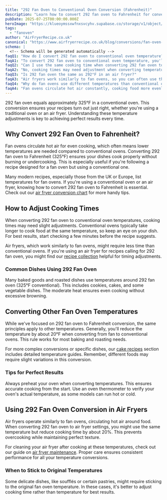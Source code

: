 ```yaml
---
title: "292 Fan Oven to Conventional Oven Conversion (Fahrenheit)"
description: "Learn how to convert 292 fan oven to Fahrenheit for conventional ovens with our easy guide. Get perfect results every time!"
pubDate: 2025-07-25T00:00:00.000Z
heroImage: "https://klueoymssxwfnxsvcyhv.supabase.co/storage/v1/object/public/Shmucket/292-fan-oven-to-conventional-oven-conversion-fahrenheit.png"
tags:
  - "fanoven"
author: "AirFryerRecipe.co.uk"
canonical: "https://www.airfryerrecipe.co.uk/blog/conversions/fan-oven-to-fahrenheit/292-fan-oven-to-conventional-oven-conversion-fahrenheit"
schema: |
  <!-- Schema will be generated automatically -->
faqQ1: "How do I convert 292 fan oven to conventional oven temperature?"
faqA1: "To convert 292 fan oven to conventional oven temperature, you'll typically use 325°F. Fan ovens circulate hot air more efficiently, so conventional ovens need slightly higher temperatures to achieve similar results. This conversion works for most baking and roasting needs."
faqQ2: "Can I use the same cooking time when converting 292 fan oven to Fahrenheit?"
faqA2: "No, cooking times may need adjustment when converting temperatures. Conventional ovens often require slightly longer cooking times than fan ovens at the same temperature. Start checking your food a few minutes before the recipe suggests and adjust as needed."
faqQ3: "Is 292 fan oven the same as 292°F in an air fryer?"
faqA3: "Air fryers work similarly to fan ovens, so you can often use the same temperature (292°F). However, air fryers cook faster, so you'll typically need to reduce cooking time by about 20% compared to fan oven recipes."
faqQ4: "Why do fan ovens use different temperatures than conventional ovens?"
faqA4: "Fan ovens circulate hot air constantly, cooking food more evenly and efficiently. This means they can use lower temperatures than conventional ovens to achieve similar results. The moving air transfers heat more effectively to the food's surface."
---
```

<p>292 fan oven equals approximately 325°F in a conventional oven. This conversion ensures your recipes turn out just right, whether you're using a traditional oven or an air fryer. Understanding these temperature adjustments is key to achieving perfect results every time.</p>

<h2>Why Convert 292 Fan Oven to Fahrenheit?</h2>
<p>Fan ovens circulate hot air for even cooking, which often means lower temperatures are needed compared to conventional ovens. Converting 292 fan oven to Fahrenheit (325°F) ensures your dishes cook properly without burning or undercooking. This is especially useful if you're following a recipe designed for a fan oven but using a conventional one.</p>
<p>Many modern recipes, especially those from the UK or Europe, list temperatures for fan ovens. If you're using a conventional oven or an air fryer, knowing how to convert 292 fan oven to Fahrenheit is essential. Check out our <a href=https://www.airfryerrecipe.co.uk/air-fryer-conversion-chart>air fryer conversion chart</a> for more handy tips.</p>

<h2>How to Adjust Cooking Times</h2>
<p>When converting 292 fan oven to conventional oven temperatures, cooking times may need slight adjustments. Conventional ovens typically take longer to cook food at the same temperature, so keep an eye on your dish. For best results, start checking a few minutes before the recipe suggests.</p>
<p>Air fryers, which work similarly to fan ovens, might require less time than conventional ovens. If you're using an air fryer for recipes calling for 292 fan oven, you might find our <a href=https://www.airfryerrecipe.co.uk/recipes>recipe collection</a> helpful for timing adjustments.</p>

<h3>Common Dishes Using 292 Fan Oven</h3>
<p>Many baked goods and roasted dishes use temperatures around 292 fan oven (325°F conventional). This includes cookies, cakes, and some vegetable dishes. The moderate heat ensures even cooking without excessive browning.</p>

<h2>Converting Other Fan Oven Temperatures</h2>
<p>While we've focused on 292 fan oven to Fahrenheit conversion, the same principles apply to other temperatures. Generally, you'll reduce the temperature by about 20°F when converting from fan to conventional ovens. This rule works for most baking and roasting needs.</p>
<p>For more complex conversions or specific dishes, our <a href=https://www.airfryerrecipe.co.uk/recipe-category/cakes>cake recipes</a> section includes detailed temperature guides. Remember, different foods may require slight variations in this conversion.</p>

<h3>Tips for Perfect Results</h3>
<p>Always preheat your oven when converting temperatures. This ensures accurate cooking from the start. Use an oven thermometer to verify your oven's actual temperature, as some models can run hot or cold.</p>

<h2>Using 292 Fan Oven Conversion in Air Fryers</h2>
<p>Air fryers operate similarly to fan ovens, circulating hot air around food. When converting 292 fan oven to air fryer settings, you might use the same temperature but reduce cooking time by about 20%. This prevents overcooking while maintaining perfect texture.</p>
<p>For cleaning your air fryer after cooking at these temperatures, check out our guide on <a href=https://www.airfryerrecipe.co.uk/air-fryer-cleaner>air fryer maintenance</a>. Proper care ensures consistent performance for all your temperature conversions.</p>

<h3>When to Stick to Original Temperatures</h3>
<p>Some delicate dishes, like soufflés or certain pastries, might require sticking to the original fan oven temperature. In these cases, it's better to adjust cooking time rather than temperature for best results.</p>
